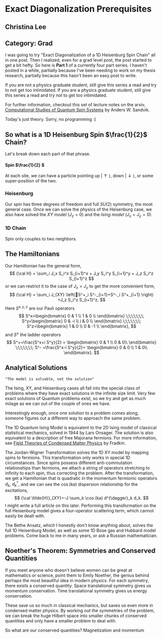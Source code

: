 # Exact Diagonalization Prerequisites

## Christina Lee

## Category: Grad

I was going to try "Exact Diagonalization of a 1D Heisenburg Spin Chain" all in one post. Then I realized, even for a grad level post, the post started to get a bit hefty. So here is <b>Part 1</b> of a currently four part series. I haven't posted in a while, partially because I've been needing to work on my thesis research, partially because this hasn't been an easy post to write.

If you are not a physics graduate student, still give this series a read and try to not get too intimidated. If you are a physics graduate student, still give this series a read and try not to get too intimidated.

For further information, checkout this set of lecture notes on the arxiv, [Computational Studies of Quantum Spin Systems](https://arxiv.org/abs/1101.3281) by Anders W. Sandvik.

Today's just theory. Sorry, no programming :(

## So what is a 1D Heisenburg Spin $\frac{1}{2}$ Chain? 
Let's break down each part of that phrase.  

#### Spin $\frac{1}{2} $
At each site, we can have a particle pointing up $| \uparrow \rangle$, down $|\downarrow \rangle$, or some super-position of the two.  

### Heisenburg
Our spin has three degrees of freedom and full $SU(2)$ symmetry, the most general case. Once we can solve the physics of the Heisenburg case, we also have solved the <i>XY model</i> ($J_z=0$) and the <i>Ising model</i> ($J_x=J_y=0$).

### 1D Chain
Spin only couples to two neighbors.

## The Hamiltonians

Our Hamiltonian has the general form,
$$
{\cal H} = \sum_i J_x S_i^x S_{i+1}^x + J_y S_i^y S_{i+1}^y + J_z S_i^z S_{i+1}^z
$$
or we can restrict it to the case of $J_x=J_y$ to get the more convenient form,
$$
{\cal H} = \sum_i J_{XY} \left(S^+_i S^-_{i+1}+S^-_i S^+_{i+1} \right) +J_z S_i^z S_{i+1}^z.
$$
Here $S^{x,y,z}$ are our Pauli operators
$$
S^x=\begin{bmatrix}
0 & 1 \\
1 & 0 \\
\end{bmatrix}
\;\;\;\;\;\;\;
S^y=\begin{bmatrix}
0	&	-i	\\
i	&	0	\\
\end{bmatrix}
\;\;\;\;\;\;\;
S^z=\begin{bmatrix}
1	&	0	\\
0	&	-1	\\
\end{bmatrix},
$$
and $S^{\pm}$ the ladder operators
$$
S^+=\frac{S^x+i S^y}{2} = \begin{bmatrix}
0 & 1 \\
0 & 0\\
\end{bmatrix}
\;\;\;\;\;\;\;
S^- =\frac{S^x-i S^y}{2}= \begin{bmatrix}
0 & 0 \\
1 & 0\\
\end{bmatrix}.
$$
## Analytical Solutions

    "The model is solvable, not the solution"

The Ising, XY, and Heisenburg cases all fall into the special class of problems where they have exact solutions in the infinite size limit.  Very few exact solutions of Quantum problems exist, so we try and get as much milage as we can out of the couple of ones we have.  

Interestingly enough, once one solution to a problem comes along, someone figures out a different way to approach the same problem.

The 1D Quantum Ising Model is equivalent to the 2D Ising model of classical statistical mechanics, solved in 1944 by Lars Onsager.  The solution is also equivalent to a description of free Majorana fermions.  For more information, see [Field Theories of Condensed Matter Physics](https://www.amazon.com/Field-Theories-Condensed-Matter-Physics/dp/0521764440) by Fradkin.  

The Jordan-Wigner Transformation solves the 1D XY model by mapping spins to fermions.  This transformation only works in special 1D circumstances.  Since spins possess different anti-commutation relationships than fermions, we attach a string of operators stretching to infinity to each spin, thus correcting the problem.  After the transformation, we get a Hamiltonian that is quadratic in the momentum fermionic operators $d_k$, $d^{\dagger}_k$, and we can see the $\cos (ka)$ dispersion relationship for the excitations,
$$
{\cal \tilde{H}}_{XY}=-J \sum_k \cos (ka) d^{\dagger}_k d_k.
$$
I might write a full article on this later.  Performing this transformation on the full Heisenburg model gives a four-operator scattering term, which cannot easily be dealt with.  

The Bethe Ansatz, which I honestly don't know anything about, solves the full 1D Heisenburg Model, as well as some 1D Bose gas and Hubbard model problems.  Come back to me in many years, or ask a Russian mathematician.  

## Noether's Theorem: Symmetries and Conserved Quantities

 If you meet anyone who doesn't believe women can be great at mathematics or science, point them to Emily Noether, the genius behind perhaps the most beautiful idea in modern physics.  For each symmetry, there exists a conserved quantity.  Space translational symmetry gives us momentum conservation.  Time translational symmetry gives us energy conservation.  
 
 These save us so much in classical mechanics, but saves us even more in condensed matter physics.  By working out the symmetries of the problem, we can break the huge Hilbert space into smaller chunks of conserved quantities and only have a smaller problem to deal with.  
 
 So what are our conserved quantities? Magnetization and momentum 























